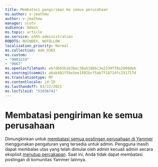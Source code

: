 ```yaml
---
title: Membatasi pengiriman ke semua perusahaan
ms.author: v-jmathew
author: v-jmathew
manager: scotv
audience: Admin
ms.topic: article
ms.service: o365-administration
ROBOTS: NOINDEX, NOFOLLOW
localization_priority: Normal
ms.collection: Adm_O365
ms.custom:
- "9003219"
- "9667"
ms.openlocfilehash: eb7db65b163bec39a5186bc3e2339ff8a2960deb
ms.sourcegitcommit: a6ab402f59e5ee1492bcf5ab7f18714fc251717d
ms.translationtype: MT
ms.contentlocale: id-ID
ms.lasthandoff: 03/22/2021
ms.locfileid: "51036741"
---
```

# <a name="restrict-posting-to-all-company"></a>Membatasi pengiriman ke semua perusahaan

Dimungkinkan untuk [membatasi semua postingan perusahaan di Yammer](https://support.microsoft.com/office/restrict-all-company-posts-in-yammer-3219d2ae-db15-4c9f-9dd2-28559ae39a97) menggunakan pengaturan yang tersedia untuk admin. Pengguna masih dapat membalas utas yang telah dimulai oleh admin kecuali admin secara eksplisit [menutup percakapan](https://support.microsoft.com/office/pin-close-and-report-conversations-in-yammer-62a5fbc2-ff1b-4418-9334-d2b4b17062cb). Saat ini, Anda tidak dapat membatasi postingan di komunitas Yammer lainnya.
